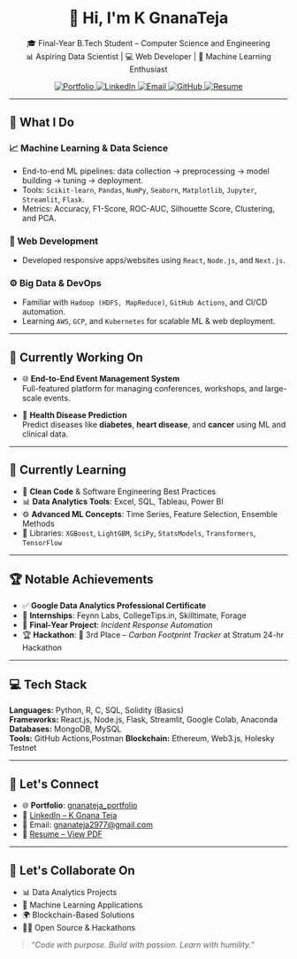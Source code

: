 <h1 align="center">👋 Hi, I'm K GnanaTeja</h1>

<p align="center">
  🎓 Final-Year B.Tech Student – Computer Science and Engineering <br>
  📊 Aspiring Data Scientist | 💻 Web Developer | 🔗 Machine Learning Enthusiast
</p>

<p align="center">
  <a href="https://gnanateja.portfolio](https://my-portfolio-gz43wt478-gnana-teja-kummaragiris-projects.vercel.app" target="_blank">
    <img alt="Portfolio" src="https://img.shields.io/badge/Portfolio-gnanateja.dev-blueviolet?logo=google-chrome&logoColor=white">
  </a>
  <a href="http://www.linkedin.com/in/gnanatejakummaragiri" target="_blank">
    <img alt="LinkedIn" src="https://img.shields.io/badge/LinkedIn-blue?logo=linkedin&logoColor=white">
  </a>
  <a href="mailto:gnanateja2977@gmail.com" target="_blank">
    <img alt="Email" src="https://img.shields.io/badge/Gmail-red?logo=gmail&logoColor=white">
  </a>
  <a href="https://github.com/GnanaTeja123" target="_blank">
    <img alt="GitHub" src="https://img.shields.io/badge/GitHub-181717?logo=github&logoColor=white">
  </a>
  <a href="https://drive.google.com/file/d/1DniKUKLWsmFZy20dVODp8oANMbHv3vUl/view?usp=sharing" target="_blank">
    <img alt="Resume" src="https://img.shields.io/badge/Resume-View-green">
  </a>
</p>

---

## 🚀 What I Do

### 📈 Machine Learning & Data Science
- End-to-end ML pipelines: data collection → preprocessing → model building → tuning → deployment.
- Tools: `Scikit-learn`, `Pandas`, `NumPy`, `Seaborn`, `Matplotlib`, `Jupyter`, `Streamlit`, `Flask`.
- Metrics: Accuracy, F1-Score, ROC-AUC, Silhouette Score, Clustering, and PCA.

### 🔗 Web Development
- Developed responsive apps/websites using `React`, `Node.js`, and `Next.js`.

### ⚙️ Big Data & DevOps
- Familiar with `Hadoop (HDFS, MapReduce)`, `GitHub Actions`, and CI/CD automation.
- Learning `AWS`, `GCP`, and `Kubernetes` for scalable ML & web deployment.

---

## 🧠 Currently Working On

- 🌐 **End-to-End Event Management System**  
  Full-featured platform for managing conferences, workshops, and large-scale events.

- 🤖 **Health Disease Prediction**  
  Predict diseases like **diabetes**, **heart disease**, and **cancer** using ML and clinical data.

---

## 🌱 Currently Learning

- 🧹 **Clean Code** & Software Engineering Best Practices  
- 📊 **Data Analytics Tools**: Excel, SQL, Tableau, Power BI  
- ⚙️ **Advanced ML Concepts**: Time Series, Feature Selection, Ensemble Methods  
- 🧠 Libraries: `XGBoost`, `LightGBM`, `SciPy`, `StatsModels`, `Transformers`, `TensorFlow`

---

## 🏆 Notable Achievements

- ✅ **Google Data Analytics Professional Certificate**  
- 💼 **Internships**: Feynn Labs, CollegeTips.in, Skilltimate, Forage  
- 🧪 **Final-Year Project**: *Incident Response Automation*  
- 🏆 **Hackathon**: 🥉 3rd Place – *Carbon Footprint Tracker* at Stratum 24-hr Hackathon

---

## 💻 Tech Stack

**Languages:** Python, R, C, SQL, Solidity (Basics)  
**Frameworks:** React.js, Node.js, Flask, Streamlit, Google Colab, Anaconda  
**Databases:** MongoDB, MySQL  
**Tools:** GitHub Actions,Postman
**Blockchain:** Ethereum, Web3.js, Holesky Testnet  

---

## 📌 Let's Connect

- 🌐 **Portfolio**: [gnanateja_portfolio](https://my-portfolio-gz43wt478-gnana-teja-kummaragiris-projects.vercel.app)  
- 💼 [LinkedIn – K Gnana Teja](https://linkedin.com/in/gnana-teja-kummaragiri-383187324)  
- 📧 Email: [gnanateja2977@gmail.com](mailto:gnanateja2977@gmail.com)  
- 📄 [Resume – View PDF](https://drive.google.com/file/d/1ken77vy7qsETO4haarDboyesxmqlwse0/view?usp=sharing)

---

## 🤝 Let's Collaborate On

- 📊 Data Analytics Projects  
- 🤖 Machine Learning Applications  
- 🌍 Blockchain-Based Solutions  
- 🧑‍💻 Open Source & Hackathons  

> *“Code with purpose. Build with passion. Learn with humility.”*
